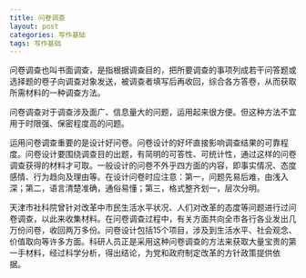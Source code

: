 ```yaml
---
title: 问卷调查
layout: post
categories: 写作基础
tags: 写作基础
---
```


问卷调查也叫书面调查，是指根据调查目的，把所要调查的事项列成若干问答题或选择题的卷子向调查对象发送，被调查者填写后再收回，综合各方答卷，从而获取所需材料的一种调查方法。

问卷调查对于调查涉及面广、信息量大的问题，运用起来很方便。但这种方法不宜用于时限强、保密程度高的问题。

运用问卷调查重要的是设计好问卷。问卷设计的好坏直接影响调查结果的可靠程度。问卷设计要围绕调查目的出题，有简明的可答性、可统计性，通过这样的问卷调查获得的材料才可取。一般设计的问卷不外乎四方面的内容，即事实情况、态度感情、行为趋向及理由等。在设计问卷时应注意：第一，问题先易后难，由浅入深；第二，语言清楚准确，通俗易懂；第三，格式整齐划一，层次分明。

天津市社科院曾针对改革中市民生活水平状况、人们对改革的态度等问题进行过问卷调查，以此来收集材料。在问卷调查过程中，有关方面共向全市各行各业发出几万份问卷，收回两万多份。问卷设计包括15个项目，涉及到生活水平、社会观念、价值取向等许多方面。科研人员正是采用这种问卷调查的方法来获取大量宝贵的第一手材料，经过科学分析，得出结论，为党和政府制定改革的方针政策提供依据。 
